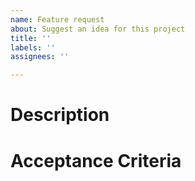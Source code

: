 ```yaml
---
name: Feature request
about: Suggest an idea for this project
title: ''
labels: ''
assignees: ''

---
```


# Description
<!-- Write a detailed description about what the feature is, and how it benefits the project -->

# Acceptance Criteria
<!-- What is the definition of "done" for this feature? List out the things that need to be completed for this feature to be considered complete. -->

